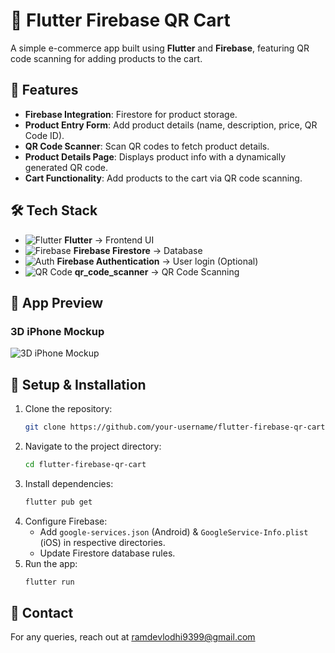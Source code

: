 # 📱 Flutter Firebase QR Cart

A simple e-commerce app built using **Flutter** and **Firebase**, featuring QR code scanning for adding products to the cart.

## 🚀 Features
- **Firebase Integration**: Firestore for product storage.
- **Product Entry Form**: Add product details (name, description, price, QR Code ID).
- **QR Code Scanner**: Scan QR codes to fetch product details.
- **Product Details Page**: Displays product info with a dynamically generated QR code.
- **Cart Functionality**: Add products to the cart via QR code scanning.

## 🛠 Tech Stack

- ![Flutter](https://img.shields.io/badge/Flutter-Framework-blue) **Flutter** → Frontend UI  
- ![Firebase](https://img.shields.io/badge/Firebase-Backend-orange) **Firebase Firestore** → Database  
- ![Auth](https://img.shields.io/badge/Auth-Optional-green) **Firebase Authentication** → User login (Optional)  
- ![QR Code](https://img.shields.io/badge/QR--Code-Scanner-red) **qr_code_scanner** → QR Code Scanning  


## 📸 App Preview
### 3D iPhone Mockup
![3D iPhone Mockup](https://raw.githubusercontent.com/username/repo/main/path-to-image.png)

## 🔧 Setup & Installation
1. Clone the repository:
   ```sh
   git clone https://github.com/your-username/flutter-firebase-qr-cart.git
   ```
2. Navigate to the project directory:
   ```sh
   cd flutter-firebase-qr-cart
   ```
3. Install dependencies:
   ```sh
   flutter pub get
   ```
4. Configure Firebase:
   - Add `google-services.json` (Android) & `GoogleService-Info.plist` (iOS) in respective directories.
   - Update Firestore database rules.
5. Run the app:
   ```sh
   flutter run
   ```

## 📩 Contact
For any queries, reach out at [ramdevlodhi9399@gmail.com](mailto:ramdevlodhi9399@gmail.com)

